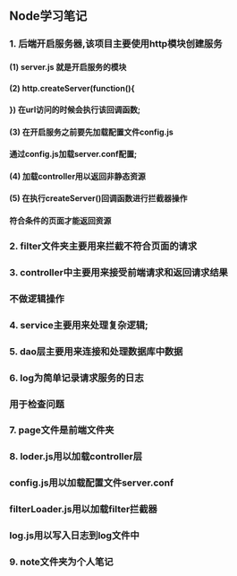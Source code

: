 ## Node学习笔记
### 1. 后端开启服务器,该项目主要使用http模块创建服务
####    (1) server.js 就是开启服务的模块
      
####    (2)  http.createServer(function(){
      
####           }) 在url访问的时候会执行该回调函数;
####    (3) 在开启服务之前要先加载配置文件config.js
####         通过config.js加载server.conf配置;
         
####    (4) 加载controller用以返回非静态资源
     
####    (5) 在执行createServer()回调函数进行拦截器操作
####        符合条件的页面才能返回资源

### 2. filter文件夹主要用来拦截不符合页面的请求
        
### 3. controller中主要用来接受前端请求和返回请求结果
###    不做逻辑操作

### 4. service主要用来处理复杂逻辑;


### 5. dao层主要用来连接和处理数据库中数据

### 6. log为简单记录请求服务的日志
###    用于检查问题


### 7. page文件是前端文件夹

### 8. loder.js用以加载controller层
###    config.js用以加载配置文件server.conf
###    filterLoader.js用以加载filter拦截器
###    log.js用以写入日志到log文件中   


###  9. note文件夹为个人笔记


         
      
      
      
     